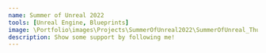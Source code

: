 ```yaml
---
name: Summer of Unreal 2022
tools: [Unreal Engine, Blueprints]
image: \Portfolio\images\Projects\SummerOfUnreal2022\SummerOfUnreal_Thumbnail.jpg
description: Show some support by following me!
---
```


